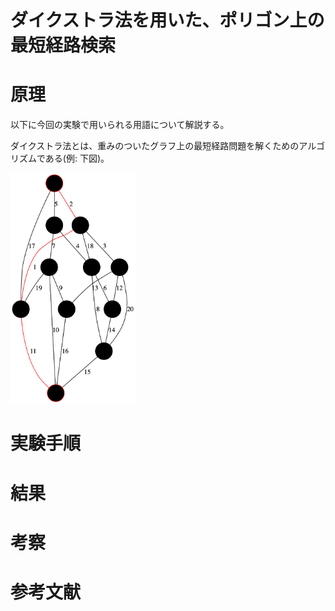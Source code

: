 # ダイクストラ法を用いた、ポリゴン上の最短経路検索

# 原理

以下に今回の実験で用いられる用語について解説する。

ダイクストラ法とは、重みのついたグラフ上の最短経路問題を解くためのアルゴリズムである(例: 下図)。

<img src="./Figs/dijkstra.png" width="200">





# 実験手順

# 結果

# 考察

# 参考文献
